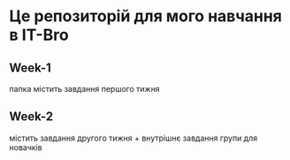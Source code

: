 # Це репозиторій для мого навчання в IT-Bro

## Week-1
папка містить завдання першого тижня

## Week-2
містить завдання другого тижня + внутрішнє завдання групи для новачків 


